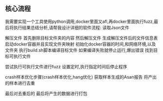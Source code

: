 ## 核心流程
我需要实现一个工具使用python调用,docker里面又afl,再docker里面执行fuzz,最后将执行结果总结分析,请帮我设计详细的软件流程:
读取Json文件

解压文件
    首先删除目标文件夹的内容
    然后解压文件
    生成解压文件后的文件信息表
启动docker容器并且实现文件夹映射
    初始化docker容器的时间,和网络环境,以及文件夹
执行build.sh脚本编译目标文件
    如果编译失败就停止运行,爆出错误
    找到目标可执行文件

尝试执行可执行文件进行fuzz
    设置定时,执行指定时间后停止程序

crash样本优化步骤(crash样本优化,hang优化)
    获取样本生成的Asan报告
    将产出的样本进行去重

最后对去重后的
    最后将产生的数据进行打包